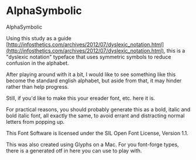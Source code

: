 AlphaSymbolic
=============

AlphaSymbolic

Using this study as a guide [http://infosthetics.com/archives/2012/07/dyslexic_notation.html](http://infosthetics.com/archives/2012/07/dyslexic_notation.html), this is a "dyslexic notation" typeface that uses symmetric symbols to reduce confusion in the alphabet.

After playing around with it a bit, I would like to see something like this become the standard english alphabet, but aside from that, it may hinder rather than help progress.

Still, if you'd like to make this your ereader font, etc. here it is.

For practical reasons, you should probably generate this as a bold, italic and bold italic font, all exactly the same, to avoid errant and distracting normal letters from popping up. 

This Font Software is licensed under the SIL Open Font License, Version 1.1.

This was also created using Glyphs on a Mac. For you font-forge types, there is a generated otf in here you can use to play with.